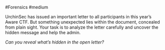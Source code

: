 #Forensics #medium

UrchinSec has issued an important letter to all participants in this year’s Aware CTF. But something unexpected lies within the document, concealed from plain sight. Your task is to analyze the letter carefully and uncover the hidden message and help the admin.

_Can you reveal what’s hidden in the open letter?_